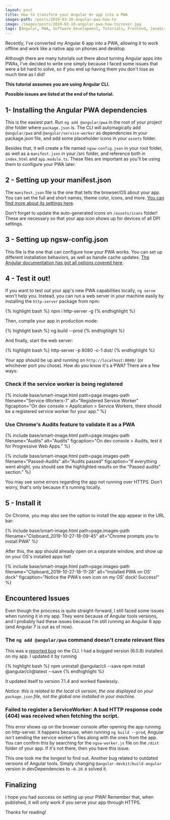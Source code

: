 ```yaml
---
layout: post
title: How to transform your Angular 6+ app into a PWA
images-path: /posts/2019-03-10-angular-pwa-how-to
image: /images/posts/2019-03-10-angular-pwa-how-to/cover.jpg
tags: [Angular, PWA, Software Development, Tutorials, Frontend, JavaScript]
---
```


Recently, I've converted my Angular 6 app into a PWA, allowing it to work offline and work like a native app on phones and desktop.

Although there are many tutorials out there about turning Angular apps into PWAs, I've decided to write one simply because I faced some issues that were a bit hard to solve, so if you end up having them you don't lose as much time as I did!

**This tutorial assumes you are using Angular CLI.**

**Possible issues are listed at the end of the tutorial.**

## 1- Installing the Angular PWA dependencies

This is the easiest part. Run `ng add @angular/pwa` in the root of your project (the folder where `package.json` is. The CLI will automagically add `@angular/pwa` and `@angular/service-worker` as dependencies in your package.json file, and add some placeholder icons in your `assets` folder.

Besides that, it will create a file named `ngsw-config.json` in your root folder, as well as a `manifest.json` in your /src folder, and reference both in `index.html` and `app.module.ts`. These files are important as you'll be using them to configure your PWA later.

## 2 - Setting up your manifest.json

The `manifest.json` file is the one that tells the browser/OS about your app. You can set the full and short names, theme color, icons, and more. [You can find more about its settings here](https://developers.google.com/web/fundamentals/web-app-manifest/).

Don't forget to update the auto-generated icons on `/assets/icons` folder! These are necessary so that your app icon shows up for devices of all DPI settings.

## 3 - Setting up ngsw-config.json

This file is the one that can configure how your PWA works. You can set up different installation behaviors, as well as handle cache updates. [The Angular documentation has got all options covered here](https://angular.io/guide/service-worker-config).

## 4 - Test it out!

If you want to test out your app's new PWA capabilities locally, `ng serve` won't help you. Instead, you can run a web server in your machine easily by installing the `http-server` package from npm:

{% highlight bash %}
npm i http-server -g
{% endhighlight %}

Then, compile your app in production mode:

{% highlight bash %}
ng build --prod
{% endhighlight %}

And finally, start the web server:

{% highlight bash %}
http-server -p 8080 -c-1 dist/<project-name>
{% endhighlight %}

Your app should be up and running on `http://localhost:8080/` (or whichever port you chose). How do you know it's a PWA? There are a few ways:

### Check if the service worker is being registered

{% include base/smart-image.html 
  path=page.images-path
  filename="Service-Workers-1"
  alt="Registered Service Worker"
  figcaption="On dev console > Application > Service Workers, there should be a registered service worker for your app." 
%}

### Use Chrome's Audits feature to validate it as a PWA

{% include base/smart-image.html 
  path=page.images-path
  filename="Audits"
  alt="Audits"
  figcaption="On dev console > Audits, test it for Progressive Web Apps." 
%}

{% include base/smart-image.html 
  path=page.images-path
  filename="Passed-Audits"
  alt="Audits passed"
  figcaption="If everything went alright, you should see the highlighted results on the \"Passed audits\" section." 
%}

You may see some errors regarding the app not running over HTTPS. Don't worry, that's only because it's running locally.

## 5 - Install it

On Chrome, you may also see the option to install the app appear in the URL bar:

{% include base/smart-image.html 
  path=page.images-path
  filename="Clipboard_2019-10-27-18-09-45"
  alt="Chrome prompts you to install PWA"
%}

After this, the app should already open on a separate window, and show up on your OS's installed apps list!

{% include base/smart-image.html 
  path=page.images-path
  filename="Clipboard_2019-10-27-18-11-28"
  alt="Installed PWA on OS' dock"
  figcaption="Notice the PWA's own icon on my OS' dock! Success!" 
%}

## Encountered Issues

Even though the proccess is quite straight-forward, I still faced some issues when running it in my app. They were because of Angular tools versions, and I probably had these issues because I'm still running an Angular 6 app (and Angular 7 is out as of now).

### The `ng add @angular/pwa` command doesn't create relevant files

This was a [reported bug](https://github.com/angular/angular-cli/issues/11914) on the CLI. I had a bugged version (6.0.8) installed on my app. I updated it by running

{% highlight bash %}
npm uninstall @angular/cli --save
npm install @angular/cli@latest --save
{% endhighlight %}

It updated itself to version 7.1.4 and worked flawlessly.

_Notice: this is related to the local cli version, the one displayed on your `package.json` file, not the global one installed in your machine._

### Failed to register a ServiceWorker: A bad HTTP response code (404) was received when fetching the script.

This error shows up on the browser console after opening the app running on http-server. It happens because, when running `ng build --prod`, Angular isn't sending the service worker's files along with the ones from the app. You can confirm this by searching for the `ngsw-worker.js` file on the `/dist` folder of your app. If it's not there, then you have this issue.

This one took me the longest to find out. Another bug related to outdated versions of Angular tools. Simply changing `@angular-devkit/build-angular` version in devDependencies to `~0.10.0` solved it.

## Finalizing

I hope you had success on setting up your PWA! Remember that, when published, it will only work if you serve your app through HTTPS.

Thanks for reading!